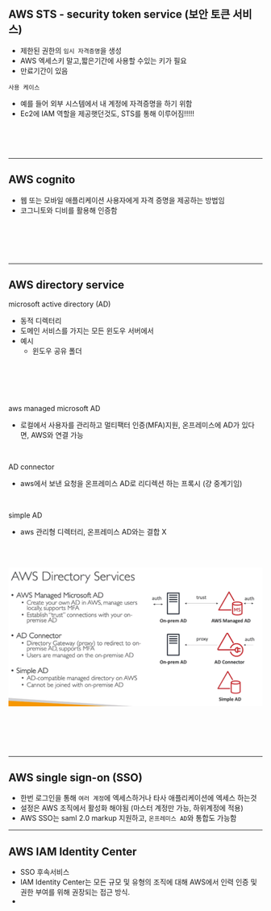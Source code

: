 
## AWS STS - security token service (보안 토큰 서비스)

- 제한된 권한의 `임시 자격증명`을 생성
- AWS 엑세스키 말고,짧은기간에 사용할 수있는 키가 필요
- 만료기간이 있음

`사용 케이스`
- 예를 들어 외부 시스템에서 내 계정에 자격증명을 하기 위함
- Ec2에 IAM 역할을 제공햇던것도, STS를 통해 이루어짐!!!!!

<br>
<br>
<br>

-------------------------
## AWS cognito

- 웹 또는 모바일 애플리케이션 사용자에게 자격 증명을 제공하는 방법임
- 코그니토와 디비를 활용해 인증함

<br>
<br>
<br>
<br>

------------------

## AWS directory service

microsoft active directory (AD)
- 동적 디렉터리
- 도메인 서비스를 가지는 모든 윈도우 서버에서
- 예시 
  - 윈도우 공유 폴더

<br>
<br><br>
<br>


aws managed microsoft AD
- 로컬에서 사용자를 관리하고 멀티팩터 인증(MFA)지원, 온프레미스에 AD가 있다면, AWS와 연결 가능

<br>

AD connector 
- aws에서 보낸 요청을 온프레미스 AD로 리디렉션 하는 프록시 (걍 중계기임)

<br>

simple AD 
- aws 관리형 디렉터리, 온프레미스 AD와는 결합 X

<br><br>

![Alt text](../etc/image/awsad.png)

<br><br><br><br>

----------------------
## AWS single sign-on (SSO)

- 한번 로그인을 통해 `여러 계정`에 엑세스하거나 타사 애플리케이션에 엑세스 하는것
- 설정은 AWS 조직에서 활성화 해야됨 (마스터 계정만 가능, 하위계정에 적용)
- AWS SSO는 saml 2.0 markup 지원하고, `온프레미스 AD`와 통합도 가능함


--------------------
## AWS IAM Identity Center

- SSO 후속서비스
- IAM Identity Center는 모든 규모 및 유형의 조직에 대해 AWS에서 인력 인증 및 권한 부여를 위해 권장되는 접근 방식.
- 
































